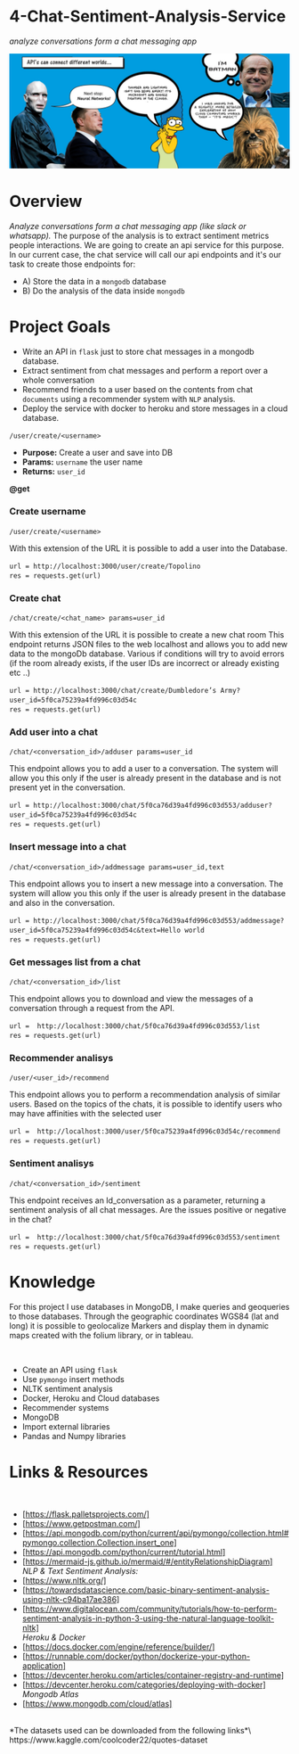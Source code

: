 # 4-Chat-Sentiment-Analysis-Service
*analyze conversations form a chat messaging app*

<img src="/inputs/image.jpeg">

# Overview
*Analyze conversations form a chat messaging app (like slack or whatsapp).* 
The purpose of the analysis is to extract sentiment metrics people interactions.
We are going to create an api service for this purpose. In our current case, the chat service will call our api
endpoints and it's our task to create those endpoints for:
​
- A) Store the data in a `mongodb` database
- B) Do the analysis of the data inside `mongodb`


# Project Goals

- Write an API in `flask` just to store chat messages in a mongodb database.
- Extract sentiment from chat messages and perform a report over a whole conversation
- Recommend friends to a user based on the contents from chat `documents` using a recommender system with `NLP` analysis.
- Deploy the service with docker to heroku and store messages in a cloud database.
​

`/user/create/<username>`
​
  - **Purpose:** Create a user and save into DB
  - **Params:** `username` the user name
  - **Returns:** `user_id`


**@get**
### Create username
`/user/create/<username>`

With this extension of the URL it is possible to add a user into the Database.

`url = http://localhost:3000/user/create/Topolino`<br/>
`res = requests.get(url)`

### Create chat
`/chat/create/<chat_name> params=user_id` 

With this extension of the URL it is possible to create a new chat room
This endpoint returns JSON files to the web localhost and allows you to add new data to the mongoDb database. 
Various if conditions will try to avoid errors (if the room already exists, if the user IDs are incorrect or already existing etc ..)

`url = http://localhost:3000/chat/create/Dumbledore’s Army?user_id=5f0ca75239a4fd996c03d54c`<br/>
`res = requests.get(url)`

### Add user into a chat
`/chat/<conversation_id>/adduser params=user_id` 

This endpoint allows you to add a user to a conversation.
The system will allow you this only if the user is already present in the database and is not present yet in the conversation.

`url = http://localhost:3000/chat/5f0ca76d39a4fd996c03d553/adduser?user_id=5f0ca75239a4fd996c03d54c`<br/>
`res = requests.get(url)`

### Insert message into a chat
`/chat/<conversation_id>/addmessage params=user_id,text`

This endpoint allows you to insert a new message into a conversation.
The system will allow you this only if the user is already present in the database and also in the conversation.

`url = http://localhost:3000/chat/5f0ca76d39a4fd996c03d553/addmessage?user_id=5f0ca75239a4fd996c03d54c&text=Hello world`<br/>
`res = requests.get(url)`

### Get messages list from a chat
`/chat/<conversation_id>/list`

This endpoint allows you to download and view the messages of a conversation through a request from the API.

`url =  http://localhost:3000/chat/5f0ca76d39a4fd996c03d553/list`<br/>
`res = requests.get(url)`

### Recommender analisys
`/user/<user_id>/recommend`

This endpoint allows you to perform a recommendation analysis of similar users.
Based on the topics of the chats, it is possible to identify users who may have affinities with the selected user

`url =  http://localhost:3000/user/5f0ca75239a4fd996c03d54c/recommend`<br/>
`res = requests.get(url)`

### Sentiment analisys
`/chat/<conversation_id>/sentiment`

This endpoint receives an Id_conversation as a parameter, returning a sentiment analysis of all chat messages.
Are the issues positive or negative in the chat?

`url =  http://localhost:3000/chat/5f0ca76d39a4fd996c03d553/sentiment`<br/>
`res = requests.get(url)`



# Knowledge

For this project I use databases in MongoDB, I make queries and geoqueries to those databases. 
Through the geographic coordinates WGS84 (lat and long) it is possible to geolocalize Markers and display them in dynamic maps created with the folium library, or in tableau.



​
* Create an API using `flask`
* Use `pymongo` insert methods
* NLTK sentiment analysis
* Docker, Heroku and Cloud databases
* Recommender systems
* MongoDB
* Import external libraries
* Pandas and Numpy libraries


# Links & Resources

​<br/>
- [https://flask.palletsprojects.com/]
- [https://www.getpostman.com/]
- [https://api.mongodb.com/python/current/api/pymongo/collection.html#pymongo.collection.Collection.insert_one]
- [https://api.mongodb.com/python/current/tutorial.html]
- [https://mermaid-js.github.io/mermaid/#/entityRelationshipDiagram]
​<br/>
*NLP & Text Sentiment Analysis:*
​<br/>
- [https://www.nltk.org/]
- [https://towardsdatascience.com/basic-binary-sentiment-analysis-using-nltk-c94ba17ae386]
- [https://www.digitalocean.com/community/tutorials/how-to-perform-sentiment-analysis-in-python-3-using-the-natural-language-toolkit-nltk]
​<br/>
*Heroku & Docker*
​<br/>
- [<https://docs.docker.com/engine/reference/builder/]>
- [<https://runnable.com/docker/python/dockerize-your-python-application]>
- [<https://devcenter.heroku.com/articles/container-registry-and-runtime]>
- [<https://devcenter.heroku.com/categories/deploying-with-docker]>
​<br/>
*Mongodb Atlas*
​<br/>
- [<https://www.mongodb.com/cloud/atlas]>
<br/>
*The datasets used can be downloaded from the following links*\
https://www.kaggle.com/coolcoder22/quotes-dataset